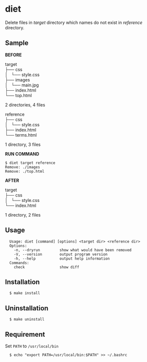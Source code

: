 # diet

Delete files in *target* directory which names do not exist in *reference* directory.

## Sample

**BEFORE**  

target  
├── css  
│   └── style.css  
├── images  
│   └── main.jpg  
├── index.html  
└── top.html  

2 directories, 4 files  

reference  
├── css  
│   └── style.css  
├── index.html  
└── terms.html  

1 directory, 3 files  

**RUN COMMAND**  

```
$ diet target reference
Remove: ./images
Remove: ./top.html
```

**AFTER**  

target  
├── css  
│   └── style.css  
└── index.html  

1 directory, 2 files  

## Usage

```
  Usage: diet [command] [options] <target dir> <reference dir>
  Options:
    -n, --dryrun         show what would have been removed
    -V, --version        output program version
    -h, --help           output help information
  Commands:
    check                show diff
```

## Installation

```
  $ make install
```

## Uninstallation

```
  $ make uninstall
```

## Requirement

Set `PATH` to `/usr/local/bin`  

```
  $ echo "export PATH=/usr/local/bin:$PATH" >> ~/.bashrc
```
